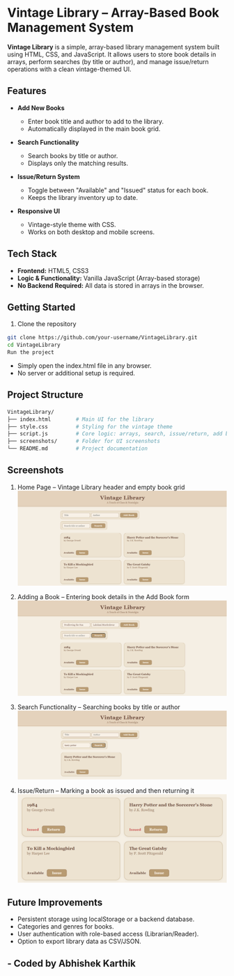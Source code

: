 # Vintage Library – Array-Based Book Management System

**Vintage Library** is a simple, array-based library management system built using HTML, CSS, and JavaScript. It allows users to store book details in arrays, perform searches (by title or author), and manage issue/return operations with a clean vintage-themed UI.

## Features

- **Add New Books**
  - Enter book title and author to add to the library.
  - Automatically displayed in the main book grid.

- **Search Functionality**
  - Search books by title or author.
  - Displays only the matching results.

- **Issue/Return System**
  - Toggle between "Available" and "Issued" status for each book.
  - Keeps the library inventory up to date.

- **Responsive UI**
  - Vintage-style theme with CSS.
  - Works on both desktop and mobile screens.

## Tech Stack

- **Frontend:** HTML5, CSS3
- **Logic & Functionality:** Vanilla JavaScript (Array-based storage)
- **No Backend Required:** All data is stored in arrays in the browser.

## Getting Started

1. Clone the repository
```bash
git clone https://github.com/your-username/VintageLibrary.git
cd VintageLibrary
Run the project
```
- Simply open the index.html file in any browser.
- No server or additional setup is required.

## Project Structure
```bash
VintageLibrary/
├── index.html        # Main UI for the library
├── style.css         # Styling for the vintage theme
├── script.js         # Core logic: arrays, search, issue/return, add book
├── screenshots/      # Folder for UI screenshots
└── README.md         # Project documentation
```

## Screenshots

1. Home Page – Vintage Library header and empty book grid
![home](ss/home.png)

2. Adding a Book – Entering book details in the Add Book form
![home](ss/add.png)

3. Search Functionality – Searching books by title or author
![home](ss/search.png)

4. Issue/Return – Marking a book as issued and then returning it
![home](ss/issue.png)


## Future Improvements

- Persistent storage using localStorage or a backend database.
- Categories and genres for books.
- User authentication with role-based access (Librarian/Reader).
- Option to export library data as CSV/JSON.

##
## - Coded by Abhishek Karthik